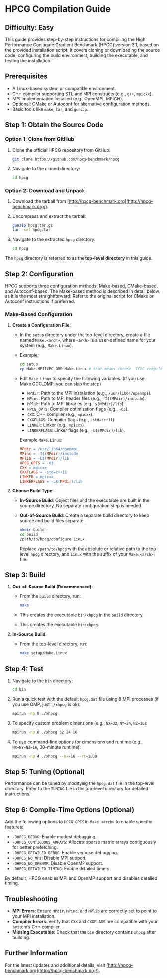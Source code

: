 
# HPCG Compilation Guide

Difficulty: Easy
---

This guide provides step-by-step instructions for compiling the High Performance Conjugate Gradient Benchmark (HPCG) version 3.1, based on the provided installation script. It covers cloning or downloading the source code, configuring the build environment, building the executable, and testing the installation.

## Prerequisites

- A Linux-based system or compatible environment.
- C++ compiler supporting STL and MPI constructs (e.g., `g++`, `mpicxx`).
- MPI implementation installed (e.g., OpenMPI, MPICH).
- Optional: CMake or Autoconf for alternative configuration methods.
- Basic tools like `make`, `tar`, and `gunzip`.

## Step 1: Obtain the Source Code

### Option 1: Clone from GitHub

1. Clone the official HPCG repository from GitHub:
    
    ```bash
    git clone https://github.com/hpcg-benchmark/hpcg
    ```
    
2. Navigate to the cloned directory:
    
    ```bash
    cd hpcg
    ```
    

### Option 2: Download and Unpack

1. Download the tarball from [http://hpcg-benchmark.org](http://hpcg-benchmark.org/).
2. Uncompress and extract the tarball:
    
    ```bash
    gunzip hpcg.tar.gz
    tar -xvf hpcg.tar
    ```
    
3. Navigate to the extracted `hpcg` directory:
    
    ```bash
    cd hpcg
    ```
    

The `hpcg` directory is referred to as the **top-level directory** in this guide.

## Step 2: Configuration

HPCG supports three configuration methods: Make-based, CMake-based, and Autoconf-based. The Make-based method is described in detail below, as it is the most straightforward. Refer to the original script for CMake or Autoconf instructions if preferred.

### Make-Based Configuration

1. **Create a Configuration File**:
    
    - In the `setup` directory under the top-level directory, create a file named `Make.<arch>`, where `<arch>` is a user-defined name for your system (e.g., `Make.Linux`).
        
    - Example:
        
        ```bash
        cd setup
        cp Make.MPIICPC_OMP Make.Linux # that means choose  ICPC compiler with MPI support version of HPCG
        ```
        
    - Edit `Make.Linux` to specify the following variables. (If you use Make.GCC_OMP, you can skip the step)
        
        - `MPdir`: Path to the MPI installation (e.g., `/usr/lib64/openmpi`).
        - `MPinc`: Path to MPI header files (e.g., `-I$(MPdir)/include`).
        - `MPlib`: Path to MPI libraries (e.g., `$(MPdir)/lib`).
        - `HPCG_OPTS`: Compiler optimization flags (e.g., `-O3`).
        - `CXX`: C++ compiler (e.g., `mpicxx`).
        - `CXXFLAGS`: Compiler flags (e.g., `-std=c++11`).
        - `LINKER`: Linker (e.g., `mpicxx`).
        - `LINKERFLAGS`: Linker flags (e.g., `-L$(MPdir)/lib`).
        
        Example `Make.Linux`:
        
        ```makefile
        MPdir = /usr/lib64/openmpi
        MPinc = -I$(MPdir)/include
        MPlib = -L$(MPdir)/lib
        HPCG_OPTS = -O3
        CXX = mpicxx
        CXXFLAGS = -std=c++11
        LINKER = mpicxx
        LINKERFLAGS = -L$(MPdir)/lib
        ```
        
2. **Choose Build Type**:
    
    - **In-Source Build**: Object files and the executable are built in the source directory. No separate configuration step is needed.
    - **Out-of-Source Build**: Create a separate build directory to keep source and build files separate.
        
        ```bash
        mkdir build
        cd build
        /path/to/hpcg/configure Linux
        ```
        
        Replace `/path/to/hpcg` with the absolute or relative path to the top-level `hpcg` directory, and `Linux` with the suffix of your `Make.<arch>` file.

## Step 3: Build

1. **Out-of-Source Build (Recommended)**:
    
    - From the `build` directory, run:
        
        ```bash
        make
        ```
        
    - This creates the executable `bin/xhpcg` in the `build` directory.


        
    - This creates the executable `bin/xhpcg`.

2. **In-Source Build**:
    
    - From the top-level directory, run:
        
        ```bash
        make setup/Make.Linux
        ```

## Step 4: Test

1. Navigate to the `bin` directory:
    
    ```bash
    cd bin
    ```
    
2. Run a quick test with the default `hpcg.dat` file using 8 MPI processes (if you use OMP, just `./xhpcg` is ok):
    
    ```bash
    mpirun -np 8 ./xhpcg
    ```
    
3. To specify custom problem dimensions (e.g., `NX=32`, `NY=24`, `NZ=16`):
    
    ```bash
    mpirun -np 8 ./xhpcg 32 24 16
    ```
    
4. To use command-line options for dimensions and runtime (e.g., `NX=NY=NZ=16`, 30-minute runtime):
    
    ```bash
    mpirun -np 4 ./xhpcg --nx=16 --rt=1800
    ```
    

## Step 5: Tuning (Optional)

Performance can be tuned by modifying the `hpcg.dat` file in the top-level directory. Refer to the `TUNING` file in the top-level directory for detailed instructions.

## Step 6: Compile-Time Options (Optional)

Add the following options to `HPCG_OPTS` in `Make.<arch>` to enable specific features:

- `-DHPCG_DEBUG`: Enable modest debugging.
- `-DHPCG_CONTIGUOUS_ARRAYS`: Allocate sparse matrix arrays contiguously for better prefetching.
- `-DHPCG_DETAILED_DEBUG`: Enable verbose debugging.
- `-DHPCG_NO_MPI`: Disable MPI support.
- `-DHPCG_NO_OPENMP`: Disable OpenMP support.
- `-DHPCG_DETAILED_TIMING`: Enable detailed timers.

By default, HPCG enables MPI and OpenMP support and disables detailed timing.

## Troubleshooting

- **MPI Errors**: Ensure `MPdir`, `MPinc`, and `MPlib` are correctly set to point to your MPI installation.
- **Compiler Errors**: Verify that `CXX` and `CXXFLAGS` are compatible with your system’s C++ compiler.
- **Missing Executable**: Check that the `bin` directory contains `xhpcg` after building.

## Further Information

For the latest updates and additional details, visit [http://hpcg-benchmark.org](http://hpcg-benchmark.org/).
